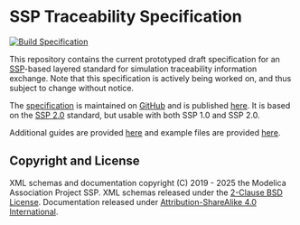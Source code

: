 # SSP Traceability Specification

[![Build Specification](https://github.com/modelica/ssp-ls-traceability/workflows/Build%20Specification/badge.svg)](https://github.com/modelica/ssp-ls-traceability/actions?query=workflow%3A%22Build+Specification%22)

This repository contains the current prototyped draft specification
for an [SSP][]-based layered standard for simulation traceability
information exchange.  Note that this specification is actively
being worked on, and thus subject to change without notice.

The [specification][spec] is maintained on [GitHub][github] and is
published [here][spec]. It is based on the [SSP 2.0][SSP20] standard,
but usable with both SSP 1.0 and SSP 2.0.

Additional guides are provided [here][guides] and example files are
provided [here][examples].

## Copyright and License

XML schemas and documentation copyright (C) 2019 - 2025 the Modelica Association Project SSP.
XML schemas released under the [2-Clause BSD License][BSD-2].
Documentation released under [Attribution-ShareAlike 4.0 International][CC-BY-SA-4].

[SSP]: https://ssp-standard.org/
[SSP10]: https://ssp-standard.org/publications/SSP101/SystemStructureAndParameterization101.pdf
[SSP20]: https://ssp-standard.org/docs/2.0/
[github]: specification/index.adoc
[spec]: https://modelica.github.io/ssp-ls-traceability/master/
[guides]: https://github.com/PMSFIT/SSPTraceabilityGuides/
[examples]: https://github.com/modelica/ssp-ls-traceability-examples/
[BSD-2]: https://opensource.org/licenses/BSD-2-Clause
[CC-BY-SA-4]: https://creativecommons.org/licenses/by-sa/4.0/
